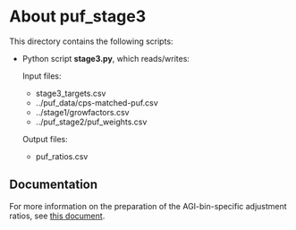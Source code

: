 About puf_stage3
================

This directory contains the following scripts:

* Python script **stage3.py**, which reads/writes:

  Input files:
    - stage3_targets.csv
    - ../puf_data/cps-matched-puf.csv
    - ../stage1/growfactors.csv
    - ../puf_stage2/puf_weights.csv

  Output files:
    - puf_ratios.csv


Documentation
-------------

For more information on the preparation of the AGI-bin-specific
adjustment ratios, see [this document](doc/stage3.md).

